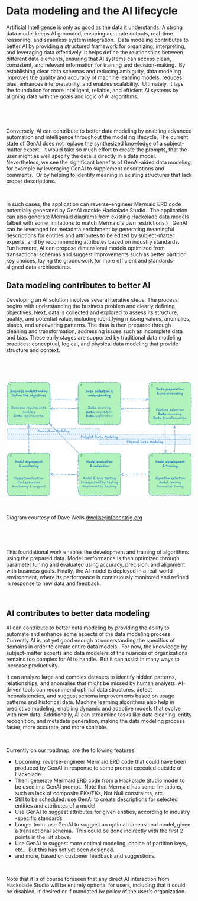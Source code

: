 # Data modeling and the AI lifecycle

Artificial Intelligence is only as good as the data it understands. A strong data model keeps AI grounded, ensuring accurate outputs, real-time reasoning, and seamless system integration.&nbsp; Data modeling contributes to better AI by providing a structured framework for organizing, interpreting, and leveraging data effectively. It helps define the relationships between different data elements, ensuring that AI systems can access clean, consistent, and relevant information for training and decision-making.&nbsp; By establishing clear data schemas and reducing ambiguity, data modeling improves the quality and accuracy of machine learning models, reduces bias, enhances interpretability, and enables scalability.&nbsp; Ultimately, it lays the foundation for more intelligent, reliable, and efficient AI systems by aligning data with the goals and logic of AI algorithms.

&nbsp;

&nbsp;

Conversely, AI can contribute to better data modeling by enabling advanced automation and intelligence throughout the modeling lifecycle. The current state of GenAI does not replace the synthesized knowledge of a subject-matter expert.&nbsp; It would take so much effort to create the prompts, that the user might as well specify the details directly in a data model. &nbsp; Nevertheless, we see the significant benefits of GenAI-aided data modeling, for example by leveraging GenAI to supplement descriptions and comments.&nbsp; Or by helping to identify meaning in existing structures that lack proper descriptions. &nbsp;

&nbsp;

In such cases, the application can reverse-engineer Mermaid ERD code potentially generated by GenAI outside Hackolade Studio.&nbsp; The application can also generate Mermaid diagrams from existing Hackolade data models (albeit with some limitations to match Mermaid's own restrictions.) &nbsp; GenAI can be leveraged for metadata enrichment by generating meaningful descriptions for entities and attributes to be edited by subject-matter experts, and by recommending attributes based on industry standards. Furthermore, AI can propose dimensional models optimized from transactional schemas and suggest improvements such as better partition key choices, laying the groundwork for more efficient and standards-aligned data architectures.

## Data modeling contributes to better AI

Developing an AI solution involves several iterative steps. The process begins with understanding the business problem and clearly defining objectives. Next, data is collected and explored to assess its structure, quality, and potential value, including identifying missing values, anomalies, biases, and uncovering patterns. The data is then prepared through cleaning and transformation, addressing issues such as incomplete data and bias. These early stages are supported by traditional data modeling practices: conceptual, logical, and physical data modeling that provide structure and context.&nbsp;

&nbsp;

&nbsp;

![Data moldeing and the AI Lifecycle](<lib/Data moldeing and the AI Lifecycle.png>)

&nbsp;

Diagram courtesy of Dave Wells dwells@infocentrig.org

&nbsp;

&nbsp;

This foundational work enables the development and training of algorithms using the prepared data. Model performance is then optimized through parameter tuning and evaluated using accuracy, precision, and alignment with business goals. Finally, the AI model is deployed in a real-world environment, where its performance is continuously monitored and refined in response to new data and feedback.

&nbsp;

## AI contributes to better data modeling

AI can contribute to better data modeling by providing the ability to automate and enhance some aspects of the data modeling process.&nbsp; Currently AI is not yet good enough at understanding the specifics of domains in order to create entire data models.&nbsp; For now, the knowledge by subject-matter experts and data modelers of the nuances of organizations remains too complex for AI to handle.&nbsp; But it can assist in many ways to increase productivity.

It can analyze large and complex datasets to identify hidden patterns, relationships, and anomalies that might be missed by human analysts. AI-driven tools can recommend optimal data structures, detect inconsistencies, and suggest schema improvements based on usage patterns and historical data. Machine learning algorithms also help in predictive modeling, enabling dynamic and adaptive models that evolve with new data. Additionally, AI can streamline tasks like data cleaning, entity recognition, and metadata generation, making the data modeling process faster, more accurate, and more scalable.

&nbsp;

Currently on our roadmap, are the following features:

* Upcoming: reverse-engineer Mermaid ERD code that could have been produced by GenAI in response to some prompt executed outside of Hackolade
* Then: generate Mermaid ERD code from a Hackolade Studio model to be used in a GenAI prompt.  Note that Mermaid has some limitations, such as lack of composite PKs/FKs, Not Null constraints, etc.
* Still to be scheduled: use GenAI to create descriptions for selected entities and attributes of a model
* Use GenAI to suggest attributes for given entities, according to industry -specific standards
* Longer term: use GenAI to suggest an optimal dimensional model, given a transactional schema.  This could be done indirectly with the first 2 points in the list above.
* Use GenAI to suggest more optimal modeling, choice of partition keys, etc..  But this has not yet been designed.
* and more, based on customer feedback and suggestions.

&nbsp;

Note that it is of course foreseen that any direct AI interaction from Hackolade Studio will be entirely optional for users, including that it could be disabled, if desired or if mandated by policy of the user's organization.


